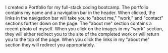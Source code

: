 I created a Portfolio for my full-stack coding bootcamp. The portfolio contains my name and a navigation bar in the header. When clicked, the  links in the navigation bar will take you to "about me," "work," and "contact" sections further down on the page. The "about me" section contains a recent photo of myself. When you click on the images in my "work" section, they will either redirect you to the site of the completed work or will return you to the top of the page. When you click the links in my "about me" section they will redirect you appropriately.  
